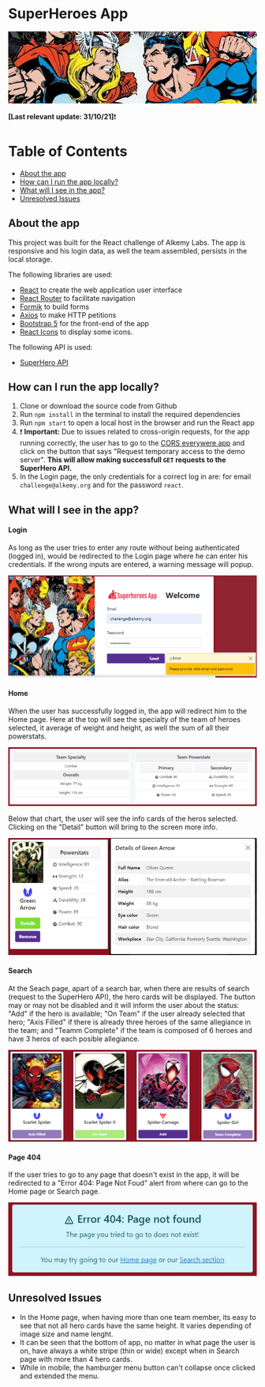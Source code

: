 # SuperHeroes App

![TODO List](/readme-assets/Banner.jpg)

**[Last relevant update: 31/10/21]**:exclamation:

# Table of Contents

- [About the app](#about-the-app)
- [How can I run the app locally?](#how-can-i-run-the-app-locally)
- [What will I see in the app?](#what-will-i-see-in-the-app)
- [Unresolved Issues](#unresolved-issues)

## About the app

This project was built for the React challenge of Alkemy Labs.
The app is responsive and his login data, as well the team assembled, persists in the local storage.

The following libraries are used:

- [React](https://es.reactjs.org/) to create the web application user interface
- [React Router](https://reactrouter.com/web/guides/quick-start) to facilitate navigation
- [Formik](https://formik.org/) to build forms
- [Axios](https://axios-http.com/) to make HTTP petitions
- [Bootstrap 5](https://getbootstrap.com/docs/5.0/getting-started/introduction/) for the front-end of the app
- [React Icons](https://react-icons.github.io/react-icons/) to display some icons.

The following API is used:

- [SuperHero API](https://superheroapi.com/)

## How can I run the app locally?

1. Clone or download the source code from Github
2. Run `npm install` in the terminal to install the required dependencies
3. Run `npm start` to open a local host in the browser and run the React app
4. :exclamation: **Important:** Due to issues related to cross-origin requests, for the app running correctly, the user has to go to the [CORS everywere app](https://cors-anywhere.herokuapp.com/corsdemo) and click on the button that says "Request temporary access to the demo server". **This will allow making successfull `GET` requests to the SuperHero API.**
5. In the Login page, the only credentials for a correct log in are: for email `challenge@alkemy.org` and for the password `react`.

## What will I see in the app?

#### Login

As long as the user tries to enter any route without being authenticated (logged in), would be redirected to the Login page where he can enter his credentials. If the wrong inputs are entered, a warning message will popup.

![Login](/readme-assets/Login.jpg)

#### Home

When the user has successfully logged in, the app will redirect him to the Home page. Here at the top will see the specialty of the team of heroes selected, it average of weight and height, as well the sum of all their powerstats.

![TeamStats](/readme-assets/TeamStats.jpg)

Below that chart, the user will see the info cards of the heros selected. Clicking on the "Detail" button will bring to the screen more info.

![TeamMember](/readme-assets/TeamMember.jpg)

#### Search

At the Seach page, apart of a search bar, when there are results of search (request to the SuperHero API), the hero cards will be displayed. The button may or may not be disabled and it will inform the user about the status: "Add" if the hero is available; "On Team" if the user already selected that hero; "Axis Filled" if there is already three heroes of the same allegiance in the team; and "Teamm Complete" if the team is composed of 6 heroes and have 3 heros of each posible allegiance.

![SearchResults](/readme-assets/SearchResults.jpg)

#### Page 404

If the user tries to go to any page that doesn't exist in the app, it will be redirected to a "Error 404: Page Not Foud" alert from where can go to the Home page or Search page.

![Page404](/readme-assets/Page404.jpg)

## Unresolved Issues

- In the Home page, when having more than one team member, its easy to see that not all hero cards have the same height. It varies depending of image size and name lenght.
- It can be seen that the bottom of app, no matter in what page the user is on, have always a white stripe (thin or wide) except when in Search page with more than 4 hero cards.
- While in mobile, the hamburger menu button can't collapse once clicked and extended the menu.
